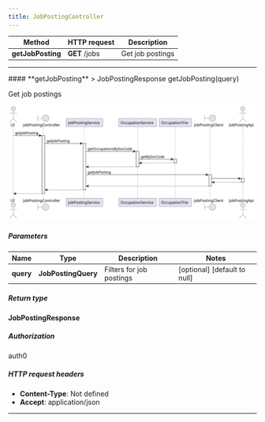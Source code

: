 ```yaml
---
title: JobPostingController
---
```




| Method | HTTP request | Description |
|------------- | ------------- | -------------|
| **getJobPosting** | **GET** /jobs | Get job postings |



<hr/>
#### **getJobPosting**
> JobPostingResponse getJobPosting(query)

Get job postings

![sequence diagram](/diagrams/JobPostingController-getJobPosting-sequence.svg)

##### Parameters

|Name | Type | Description  | Notes |
|------------- | ------------- | ------------- | -------------|
| **query** | **JobPostingQuery**| Filters for job postings | [optional] [default to null] |

##### Return type

**JobPostingResponse**

##### Authorization

auth0

##### HTTP request headers

- **Content-Type**: Not defined
- **Accept**: application/json

<hr/>